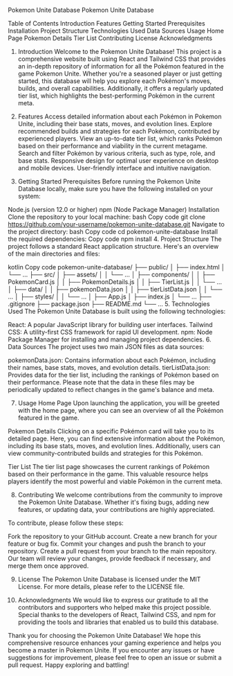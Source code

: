 Pokemon Unite Database
Pokemon Unite Database

Table of Contents
Introduction
Features
Getting Started
Prerequisites
Installation
Project Structure
Technologies Used
Data Sources
Usage
Home Page
Pokemon Details
Tier List
Contributing
License
Acknowledgments
1. Introduction
Welcome to the Pokemon Unite Database! This project is a comprehensive website built using React and Tailwind CSS that provides an in-depth repository of information for all the Pokémon featured in the game Pokemon Unite. Whether you're a seasoned player or just getting started, this database will help you explore each Pokémon's moves, builds, and overall capabilities. Additionally, it offers a regularly updated tier list, which highlights the best-performing Pokémon in the current meta.

2. Features
Access detailed information about each Pokémon in Pokemon Unite, including their base stats, moves, and evolution lines.
Explore recommended builds and strategies for each Pokémon, contributed by experienced players.
View an up-to-date tier list, which ranks Pokémon based on their performance and viability in the current metagame.
Search and filter Pokémon by various criteria, such as type, role, and base stats.
Responsive design for optimal user experience on desktop and mobile devices.
User-friendly interface and intuitive navigation.
3. Getting Started
Prerequisites
Before running the Pokemon Unite Database locally, make sure you have the following installed on your system:

Node.js (version 12.0 or higher)
npm (Node Package Manager)
Installation
Clone the repository to your local machine:
bash
Copy code
git clone https://github.com/your-username/pokemon-unite-database.git
Navigate to the project directory:
bash
Copy code
cd pokemon-unite-database
Install the required dependencies:
Copy code
npm install
4. Project Structure
The project follows a standard React application structure. Here's an overview of the main directories and files:

kotlin
Copy code
pokemon-unite-database/
├── public/
│   ├── index.html
│   └── ...
├── src/
│   ├── assets/
│   │   └── ...
│   ├── components/
│   │   ├── PokemonCard.js
│   │   ├── PokemonDetails.js
│   │   ├── TierList.js
│   │   └── ...
│   ├── data/
│   │   ├── pokemonData.json
│   │   ├── tierListData.json
│   │   └── ...
│   ├── styles/
│   │   └── ...
│   ├── App.js
│   ├── index.js
│   └── ...
├── .gitignore
├── package.json
├── README.md
└── ...
5. Technologies Used
The Pokemon Unite Database is built using the following technologies:

React: A popular JavaScript library for building user interfaces.
Tailwind CSS: A utility-first CSS framework for rapid UI development.
npm: Node Package Manager for installing and managing project dependencies.
6. Data Sources
The project uses two main JSON files as data sources:

pokemonData.json: Contains information about each Pokémon, including their names, base stats, moves, and evolution details.
tierListData.json: Provides data for the tier list, including the rankings of Pokémon based on their performance.
Please note that the data in these files may be periodically updated to reflect changes in the game's balance and meta.

7. Usage
Home Page
Upon launching the application, you will be greeted with the home page, where you can see an overview of all the Pokémon featured in the game.

Pokemon Details
Clicking on a specific Pokémon card will take you to its detailed page. Here, you can find extensive information about the Pokémon, including its base stats, moves, and evolution lines. Additionally, users can view community-contributed builds and strategies for this Pokémon.

Tier List
The tier list page showcases the current rankings of Pokémon based on their performance in the game. This valuable resource helps players identify the most powerful and viable Pokémon in the current meta.

8. Contributing
We welcome contributions from the community to improve the Pokemon Unite Database. Whether it's fixing bugs, adding new features, or updating data, your contributions are highly appreciated.

To contribute, please follow these steps:

Fork the repository to your GitHub account.
Create a new branch for your feature or bug fix.
Commit your changes and push the branch to your repository.
Create a pull request from your branch to the main repository.
Our team will review your changes, provide feedback if necessary, and merge them once approved.

9. License
The Pokemon Unite Database is licensed under the MIT License. For more details, please refer to the LICENSE file.

10. Acknowledgments
We would like to express our gratitude to all the contributors and supporters who helped make this project possible. Special thanks to the developers of React, Tailwind CSS, and npm for providing the tools and libraries that enabled us to build this database.

Thank you for choosing the Pokemon Unite Database! We hope this comprehensive resource enhances your gaming experience and helps you become a master in Pokemon Unite. If you encounter any issues or have suggestions for improvement, please feel free to open an issue or submit a pull request. Happy exploring and battling!
